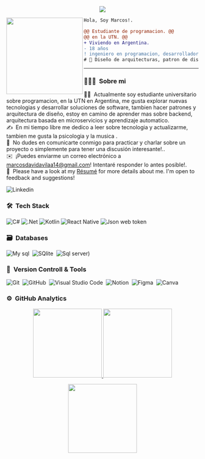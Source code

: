 <p align="center">
  <a href="https://github.com/DenverCoder1/readme-typing-svg"><img src="https://readme-typing-svg.herokuapp.com?font=Time+New+Roman&color=%23C8BE25&size=25&center=true&vCenter=true&width=600&height=100&lines=Programador+backend+@unosBytes;Estudiante+ciencia+computacion;ciberseguridad;Programador+competitivo;Siempre+aprendiendo+cosas+nuevas!"></a>
</p>
<img align="left" height="200" src="https://media.giphy.com/media/ao9DUiTKH60XS/giphy.gif"/>

```diff
Hola, Soy Marcos!.

@@ Estudiante de programacion. @@
@@ en la UTN. @@
+ Viviendo en Argentina.
- 18 años
! ingeniero en programacion, desarrollador backend y amante de la tecnologia
# 📖 Diseño de arquitecturas, patron de diseño
```
------
### 👨🏻‍💻 &nbsp;Sobre mi

👨‍💻 &nbsp;Actualmente soy estudiante universitario sobre programacion, en la UTN en Argentina, me gusta explorar nuevas tecnologias y desarrollar soluciones de software, tambien hacer patrones y arquitectura de diseño, estoy en camino de aprender mas sobre backend, arquitectura basada en microservicios y aprendizaje automatico.\
✍️ &nbsp;En mi tiempo libre me dedico a leer sobre tecnologia y actualizarme, tambien me gusta la psicologia y la musica .\
💬 &nbsp;No dudes en comunicarte conmigo para practicar y charlar sobre un proyecto o simplemente para tener una discusión interesante!..\
✉️ &nbsp;¡Puedes enviarme un correo electrónico a marcosdavidavilaa14@gmail.com! Intentaré responder lo antes posible!.\
📄 &nbsp;Please have a look at my [Résumé](https://onedrive.live.com/?authkey=%21AKntgUe4LOwU4xA&id=2C11D5C642133C04%213605&cid=2C11D5C642133C04&parId=root&parQt=sharedby&o=OneUp) for more details about me. I'm open to feedback and suggestions!

![Linkedin](https://img.shields.io/badge/LinkedIn-0077B5?style=for-the-badge&logo=linkedin&logoColor=white)

### 🛠 &nbsp;Tech Stack
![C#](https://img.shields.io/badge/C%23-239120?style=for-the-badge&logo=c-sharp&logoColor=white)
![.Net](https://img.shields.io/badge/.NET-5C2D91?style=for-the-badge&logo=.net&logoColor=white)
![Kotlin](https://img.shields.io/badge/Kotlin-0095D5?&style=for-the-badge&logo=kotlin&logoColor=white)
![React Native](https://img.shields.io/badge/React_Native-20232A?style=for-the-badge&logo=react&logoColor=61DAFB)
![Json web token](https://img.shields.io/badge/json%20web%20tokens-323330?style=for-the-badge&logo=json-web-tokens&logoColor=pink)

### 🗃 &nbsp;Databases

![My sql](https://img.shields.io/badge/MySQL-00000F?style=for-the-badge&logo=mysql&logoColor=white)&nbsp;
![SQlite](https://img.shields.io/badge/SQLite-07405E?style=for-the-badge&logo=sqlite&logoColor=white)&nbsp;
![Sql server](https://img.shields.io/badge/Microsoft_SQL_Server-CC2927?style=for-the-badge&logo=microsoft-sql-server&logoColor=whit))&nbsp;


### 🧰 &nbsp;Version Controll & Tools 

![Git](https://img.shields.io/badge/git-%23F05033.svg?style=for-the-badge&logo=git&logoColor=white)&nbsp;
![GitHub](https://img.shields.io/badge/github-%23121011.svg?style=for-the-badge&logo=github&logoColor=white)&nbsp;
![Visual Studio Code](https://img.shields.io/badge/Visual%20Studio%20Code-0078d7.svg?style=for-the-badge&logo=visual-studio-code&logoColor=white)&nbsp;
![Notion](https://img.shields.io/badge/Notion-%23000000.svg?style=for-the-badge&logo=notion&logoColor=white)&nbsp;
![Figma](https://img.shields.io/badge/Figma-F24E1E?style=for-the-badge&logo=figma&logoColor=white)&nbsp;
![Canva](https://img.shields.io/badge/Canva-%2300C4CC.svg?style=for-the-badge&logo=Canva&logoColor=white)&nbsp;

### ⚙️ &nbsp;GitHub Analytics

<p align="center">
  <a href="https://github.com/unosBytes">
    <img height="180em" src="https://github-readme-stats-eight-theta.vercel.app/api?username=unosBytes&show_icons=true&theme=algolia&include_all_commits=true&count_private=true"/>
  </a>
  <a href="https://github.com/unosBytes">
    <img height="180em" src="https://github-readme-stats-eight-theta.vercel.app/api/top-langs/?username=unosBytes&layout=compact&langs_count=8&theme=algolia"/>
  </a>
</p>

<p align="center">
  <img height="180em" src="https://github-readme-streak-stats.herokuapp.com/?user=unosBytes&theme=dark&hide_border=true"/>
</p>

